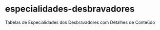 # especialidades-desbravadores
Tabelas de Especialidades dos Desbravadores com Detalhes de Conteúdo
